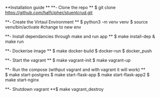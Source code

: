 **Installation guide
**
**- Clone the repo
** 
 $ git clone https://github.com/halfcipher/stuentcrud.git


**- Create the Virtaul Environment
**
$ python3 -m venv venv
$ source venv/bin/activate #change to new env

**- Install dependancies through make and run app
** 
$ make install-dep
& make run

**- Dockerise image
**
 $ make docker-build
 $ docker-run
 $ docker_push

**- Start the vagrant
**
$ make vagrant-init
$ make vagrant-up

**- Run the compose (withput vagrant and with vagrant it will work)
**  
$ make start-postgres
$ make start-flask-app
$ make start-flask-app2
$ make start-nginx

**- Shutdown vagrant
**$ make vagrant_destroy
